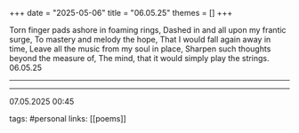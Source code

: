 +++
date = "2025-05-06"
title = "06.05.25"
themes = []
+++

Torn finger pads ashore in foaming rings,
Dashed in and all upon my frantic surge,
To mastery and melody the hope,
That I would fall again away in time,
Leave all the music from my soul in place,
Sharpen such thoughts beyond the measure of,
The mind, that it would simply play the strings.
06.05.25

---



---

07.05.2025 00:45

tags: #personal
links: [[poems]]
